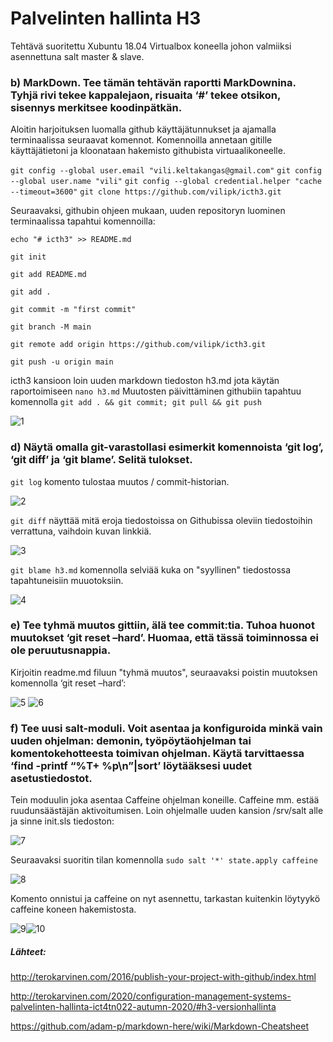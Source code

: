 # Palvelinten hallinta H3

Tehtävä suoritettu Xubuntu 18.04 Virtualbox koneella johon valmiiksi asennettuna salt master & slave. 


### b) MarkDown. Tee tämän tehtävän raportti MarkDownina. Tyhjä rivi tekee kappalejaon, risuaita ‘#’ tekee otsikon, sisennys merkitsee koodinpätkän.

Aloitin harjoituksen luomalla github käyttäjätunnukset ja ajamalla terminaalissa seuraavat komennot.
Komennoilla annetaan gitille käyttäjätietoni ja kloonataan hakemisto githubista virtuaalikoneelle.

`git config --global user.email "vili.keltakangas@gmail.com"`
`git config --global user.name "vili"`
`git config --global credential.helper "cache --timeout=3600"`
`git clone https://github.com/vilipk/icth3.git`


Seuraavaksi, githubin ohjeen mukaan, uuden repositoryn luominen terminaalissa tapahtui komennoilla:

`echo "# icth3" >> README.md`

`git init`

`git add README.md`

`git add .`

`git commit -m "first commit"`

`git branch -M main`

`git remote add origin https://github.com/vilipk/icth3.git`

`git push -u origin main`

icth3 kansioon loin uuden markdown tiedoston h3.md jota käytän raportoimiseen `nano h3.md`
Muutosten päivittäminen githubiin tapahtuu komennolla `git add . && git commit; git pull && git push`

![1]

### d)  Näytä omalla git-varastollasi esimerkit komennoista ‘git log’, ‘git diff’ ja ‘git blame’. Selitä tulokset.

`git log` komento tulostaa muutos / commit-historian.

![2]

`git diff` näyttää mitä eroja tiedostoissa on Githubissa oleviin tiedostoihin verrattuna, vaihdoin kuvan linkkiä.

![3]

`git blame h3.md` komennolla selviää kuka on "syyllinen" tiedostossa tapahtuneisiin muuotoksiin.

![4] 

### e) Tee tyhmä muutos gittiin, älä tee commit:tia. Tuhoa huonot muutokset ‘git reset –hard’. Huomaa, että tässä toiminnossa ei ole peruutusnappia.	 

Kirjoitin readme.md filuun "tyhmä muutos", seuraavaksi poistin muutoksen komennolla ‘git reset –hard’:

![5] ![6]

### f) Tee uusi salt-moduli. Voit asentaa ja konfiguroida minkä vain uuden ohjelman: demonin, työpöytäohjelman tai komentokehotteesta toimivan ohjelman. Käytä tarvittaessa ‘find -printf “%T+ %p\n”|sort’ löytääksesi uudet asetustiedostot.
Tein moduulin joka asentaa Caffeine ohjelman koneille. Caffeine mm. estää ruudunsäästäjän aktivoitumisen.
Loin ohjelmalle uuden kansion /srv/salt alle ja sinne init.sls tiedoston:

![7]

Seuraavaksi suoritin tilan komennolla `sudo salt '*' state.apply caffeine`

![8]

Komento onnistui ja caffeine on nyt asennettu, tarkastan kuitenkin löytyykö caffeine koneen hakemistosta.

![9]![10]


##### Lähteet:

http://terokarvinen.com/2016/publish-your-project-with-github/index.html

http://terokarvinen.com/2020/configuration-management-systems-palvelinten-hallinta-ict4tn022-autumn-2020/#h3-versionhallinta

https://github.com/adam-p/markdown-here/wiki/Markdown-Cheatsheet


[1]: https://i.gyazo.com/9da72827c95044f4cc1a2707e14ae574.png "1"
[2]: https://i.gyazo.com/a13ba7f2b91af223d722ea11f0c22f5e.png "2"
[3]: https://i.gyazo.com/31ceb8021e952114bf6cd2c2d468e748.png "3"
[4]: https://i.gyazo.com/c27766b67b436348eb2172e9b98cf667.png "4"
[5]: https://i.gyazo.com/d61d588490d67ae738c6adae71a1dc66.png "5"
[6]: https://i.gyazo.com/5551d4e00531e75544c344889b5eb448.png "6"
[7]: https://i.gyazo.com/f21ec0446463a0eb460e5946dd0307fd.png "7"
[8]: https://i.gyazo.com/e213e6c3292ff8b9af369ffcd855eec0.png "8"
[9]: https://i.gyazo.com/74c3200bd13df7e57f8213e817c3f4ee.png "9"
[10]: https://i.gyazo.com/dd7c9e39c8b2a276d23a3a6f1bc98116.png "10"
